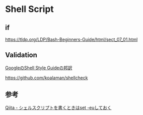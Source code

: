 # Shell Script

## if

https://tldp.org/LDP/Bash-Beginners-Guide/html/sect_07_01.html

## Validation

[GoogleのShell Style Guideの邦訳](https://qiita.com/yabeenico/items/72b904d4bb0b6d732a86)

https://github.com/koalaman/shellcheck

## 参考

[Qiita - シェルスクリプトを書くときはset -euしておく](https://qiita.com/youcune/items/fcfb4ad3d7c1edf9dc96)
